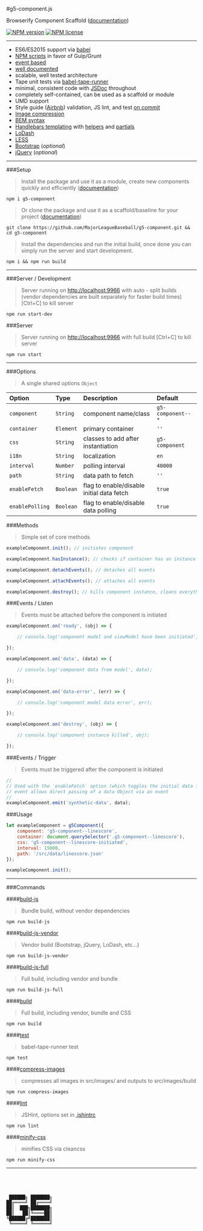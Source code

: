 #g5-component.js

Browserify Component Scaffold ([documentation](https://github.com/MajorLeagueBaseball/g5-component/tree/master/docs#documentation))

[![NPM version](http://img.shields.io/npm/v/g5-component.svg?style=flat-square)](https://www.npmjs.org/package/g5-component) 
[![NPM license](http://img.shields.io/npm/l/g5-component.svg?style=flat-square)](https://www.npmjs.org/package/g5-component)

---

* ES6/ES2015 support via [babel](https://github.com/MajorLeagueBaseball/g5-component/blob/master/package.json#L34)
* [NPM scripts](https://github.com/MajorLeagueBaseball/g5-component/blob/master/package.json#L63) in favor of Gulp/Grunt
* [event based](https://github.com/MajorLeagueBaseball/g5-component/blob/master/src/scripts/events/master.js)
* [well documented](https://github.com/MajorLeagueBaseball/g5-component/tree/master/docs#documentation)
* scalable, well tested architecture
* Tape unit tests via [babel-tape-runner](https://github.com/MajorLeagueBaseball/g5-component/blob/master/package.json#L80)
* minimal, consistent code with [JSDoc](https://github.com/MajorLeagueBaseball/g5-component/blob/master/src/scripts/g5-component.js#L16) throughout
* completely self-contained, can be used as a scaffold or module
* UMD support
* Style guide ([Airbnb](https://github.com/MajorLeagueBaseball/g5-component/blob/master/.jscsrc)) validation, JS lint, and test [on commit](https://github.com/MajorLeagueBaseball/g5-component/blob/master/package.json#L60)
* [Image compression](https://github.com/MajorLeagueBaseball/g5-component/blob/master/package.json#L67)
* [BEM syntax](https://github.com/MajorLeagueBaseball/g5-component/blob/master/src/styles/base.less)
* [Handlebars templating](https://github.com/MajorLeagueBaseball/g5-component/blob/master/src/template/component.html) with [helpers](https://github.com/MajorLeagueBaseball/g5-component/blob/master/src/scripts/component/helpers.js) and [partials](https://github.com/MajorLeagueBaseball/g5-component/blob/master/src/scripts/component/partials.js)
* [LoDash](https://github.com/MajorLeagueBaseball/g5-component/blob/master/src/scripts/g5-component.js#L12)
* [LESS](https://github.com/MajorLeagueBaseball/g5-component/blob/master/src/styles/base.less)
* [Bootstrap](https://github.com/MajorLeagueBaseball/g5-component/blob/master/src/styles/component.less) (_optional_)
* [jQuery](https://github.com/MajorLeagueBaseball/g5-component/blob/master/package.json#L100) (_optional_)

---

###Setup

> Install the package and use it as a module, create new components quickly and efficiently ([documentation](https://github.com/MajorLeagueBaseball/g5-component/blob/master/docs/usage-module.md))

```
npm i g5-component
```

> Or clone the package and use it as a scaffold/baseline for your project ([documentation](https://github.com/MajorLeagueBaseball/g5-component/blob/master/docs/usage-scaffold.md))

```
git clone https://github.com/MajorLeagueBaseball/g5-component.git && cd g5-component
```

> Install the dependencies and run the initial build, once done you can simply run the server and start development.

```
npm i && npm run build
```

---

###Server / Development

> Server running on [http://localhost:9966](http://localhost:9966) with auto - split builds (vendor dependencies are built separately for faster build times) [Ctrl+C] to kill server

```
npm run start-dev
```

###Server

> Server running on [http://localhost:9966](http://localhost:9966) with full build [Ctrl+C] to kill server

```
npm run start
```

---

###Options

> A single shared options `Object`

| Option          | Type      | Description                               | Default           |
|:----------------|:----------|:------------------------------------------|:------------------|
| `component`     | `String`  | component name/class                      | `g5-component--*` |
| `container`     | `Element` | primary container                         | `''`              |
| `css`           | `String`  | classes to add after instantiation        | `g5-component`    |
| `i18n`          | `String`  | localization                              | `en`              |
| `interval`      | `Number`  | polling interval                          | `40000`           |
| `path`          | `String`  | data path to fetch                        | `''`              |
| `enableFetch`   | `Boolean` | flag to enable/disable initial data fetch | `true`            |
| `enablePolling` | `Boolean` | flag to enable/disable data polling       | `true`            |

###Methods

> Simple set of core methods

```js
exampleComponent.init(); // initiates component
```

```js
exampleComponent.hasInstance(); // checks if container has an instance of g5-component
```

```js
exampleComponent.detachEvents(); // detaches all events
```

```js
exampleComponent.attachEvents(); // attaches all events
```

```js
exampleComponent.destroy(); // kills component instance, cleans everything out to prevent memory leaks
```

###Events / Listen

> Events must be attached before the component is initiated

```js
exampleComponent.on('ready', (obj) => {

    // console.log('component model and viewModel have been initiated', obj);

});

exampleComponent.on('data', (data) => {

    // console.log('component data from model', data);

});

exampleComponent.on('data-error', (err) => {

    // console.log('component model data error', err);

});

exampleComponent.on('destroy', (obj) => {

    // console.log('component instance killed', obj);

});
```

###Events / Trigger

> Events must be triggered after the component is initiated

```js
// 
// Used with the `enableFetch` option (which toggles the initial data fetch), this 
// event allows direct passing of a data Object via an event
//
exampleComponent.emit('synthetic-data', data);
```

###Usage

```js
let exampleComponent = g5Component({
    component: 'g5-component--linescore',
    container: document.querySelector('.g5-component--linescore'),
    css: 'g5-component--linescore-initiated',
    interval: 15000,
    path: '/src/data/linescore.json'
});

exampleComponent.init();
```

---

###Commands

####[build-js](https://github.com/MajorLeagueBaseball/g5-component/blob/master/package.json#L69)

> Bundle build, without vendor dependencies

```
npm run build-js
```

####[build-js-vendor](https://github.com/MajorLeagueBaseball/g5-component/blob/master/package.json#L70)

> Vendor build (Bootstrap, jQuery, LoDash, etc...)

```
npm run build-js-vendor
```

####[build-js-full](https://github.com/MajorLeagueBaseball/g5-component/blob/master/package.json#L71)

> Full build, including vendor and bundle

```
npm run build-js-full
```

####[build](https://github.com/MajorLeagueBaseball/g5-component/blob/master/package.json#L75)

> Full build, including vendor, bundle and CSS

```
npm run build
```

####[test](https://github.com/MajorLeagueBaseball/g5-component/blob/master/package.json#L82)

> babel-tape-runner test

```
npm test
```

####[compress-images](https://github.com/MajorLeagueBaseball/g5-component/blob/master/package.json#L67)

> compresses all images in src/images/ and outputs to src/images/build

```
npm run compress-images
```

####[lint](https://github.com/MajorLeagueBaseball/g5-component/blob/master/package.json#L84)

> JSHint, options set in [.jshintrc](https://github.com/MajorLeagueBaseball/g5-component/blob/master/.jshintrc)

```
npm run lint
```

####[minify-css](https://github.com/MajorLeagueBaseball/g5-component/blob/master/package.json#L80)

> minifies CSS via cleancss

```
npm run minify-css
```

---

```
                 
                 
                 
                 
 ██████╗ ███████╗
██╔════╝ ██╔════╝
██║  ███╗███████╗
██║   ██║╚════██║
╚██████╔╝███████║
 ╚═════╝ ╚══════╝
                 
                 
                 
                 
```
